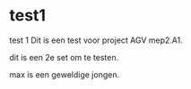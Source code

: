 # test1
test 1
Dit is een test voor project AGV mep2.A1.


dit is een 2e set om te testen.

max is een geweldige jongen.
